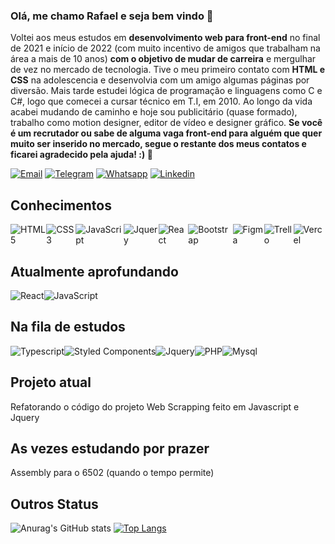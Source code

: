 ### Olá, me chamo Rafael e seja bem vindo 👋

Voltei aos meus estudos em <strong>desenvolvimento web para front-end</strong> no final de 2021 e início de 2022 (com muito incentivo de amigos que trabalham na área a mais de 10 anos) <strong>com o objetivo de mudar de carreira</strong> e mergulhar de vez no mercado de tecnologia. Tive o meu primeiro contato com <strong>HTML e CSS</strong> na adolescencia e desenvolvia com um amigo algumas páginas por diversão. Mais tarde estudei lógica de programação e linguagens como C e C#, logo que comecei a cursar técnico em T.I, em 2010. Ao longo da vida acabei mudando de caminho e hoje sou publicitário (quase formado), trabalho como motion designer, editor de vídeo e designer gráfico. <strong>Se você é um recrutador ou sabe de alguma vaga front-end para alguém que quer muito ser inserido no mercado, segue o restante dos meus contatos e ficarei agradecido pela ajuda! :) 🚀</strong>

[![Email](https://img.shields.io/badge/Gmail-D14836?style=for-the-badge&logo=gmail&logoColor=white)](mailto:rafael.vasques.pereira@gmail.com)
[![Telegram](https://img.shields.io/badge/Telegram-2CA5E0?style=for-the-badge&logo=telegram&logoColor=white)](https://telegram.me/RafaVPereira86)
[![Whatsapp](https://img.shields.io/badge/WhatsApp-25D366?style=for-the-badge&logo=whatsapp&logoColor=white)](https://wa.me/5551992817059)
[![Linkedin](https://img.shields.io/badge/LinkedIn-0077B5?style=for-the-badge&logo=linkedin&logoColor=white)](https://www.linkedin.com/in/rafael-vasques-pereira/)

## Conhecimentos
<div style="display: flex">
  <img alt="HTML5" src="https://img.shields.io/badge/HTML-239120?style=for-the-badge&logo=html5&logoColor=white"/>
  <img alt="CSS3" src="https://img.shields.io/badge/CSS-239120?&style=for-the-badge&logo=css3&logoColor=white"/>
  <img alt="JavaScript" src="https://img.shields.io/badge/JavaScript-F7DF1E?style=for-the-badge&logo=javascript&logoColor=black"/>
  <img alt="Jquery" src="https://img.shields.io/badge/jQuery-0769AD?style=for-the-badge&logo=jquery&logoColor=white"/>
  <img alt="React" src="https://img.shields.io/badge/React-20232A?style=for-the-badge&logo=react&logoColor=61DAFB"/>
  <img alt="Bootstrap" src="https://img.shields.io/badge/Bootstrap-563D7C?style=for-the-badge&logo=bootstrap&logoColor=white"/>
  <img alt="Figma" src="https://img.shields.io/badge/Figma-F24E1E?style=for-the-badge&logo=figma&logoColor=white"/>
  <img alt="Trello" src="https://img.shields.io/badge/Trello-0052CC?style=for-the-badge&logo=trello&logoColor=white"/>
  <img alt="Vercel" src="https://img.shields.io/badge/Vercel-000000?style=for-the-badge&logo=vercel&logoColor=white"/>
</div>

## Atualmente aprofundando
<div style="display: flex">
  <img alt="React" src="https://img.shields.io/badge/React-20232A?style=for-the-badge&logo=react&logoColor=61DAFB"/>
  <img alt="JavaScript" src="https://img.shields.io/badge/JavaScript-F7DF1E?style=for-the-badge&logo=javascript&logoColor=black"/>
</div>

## Na fila de estudos
<div style="display: flex">
  <img alt="Typescript" src="https://img.shields.io/badge/TypeScript-007ACC?style=for-the-badge&logo=typescript&logoColor=white"/>
  <img alt="Styled Components" src="https://img.shields.io/badge/styled--components-DB7093?style=for-the-badge&logo=styled-components&logoColor=white"/>
  <img alt="Jquery" src="https://img.shields.io/badge/jQuery-0769AD?style=for-the-badge&logo=jquery&logoColor=white"/>
  <img alt="PHP" src="https://img.shields.io/badge/PHP-777BB4?style=for-the-badge&logo=php&logoColor=white"/>
  <img alt="Mysql" src="https://img.shields.io/badge/MySQL-00000F?style=for-the-badge&logo=mysql&logoColor=white"/>
</div>

## Projeto atual
<div style="display: flex">
  Refatorando o código do projeto Web Scrapping feito em Javascript e Jquery
</div>

## As vezes estudando por prazer
<div style="display: flex">
  Assembly para o 6502 (quando o tempo permite)
</div>

## Outros Status
![Anurag's GitHub stats](https://github-readme-stats.vercel.app/api?username=RafaelVasques&show_icons=true&theme=dark)
[![Top Langs](https://github-readme-stats.vercel.app/api/top-langs/?username=anuraghazra&layout=compact)](https://github.com/anuraghazra/github-readme-stats)
